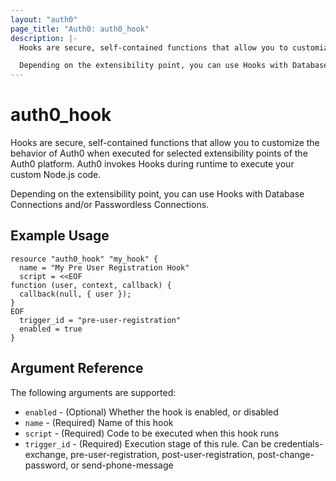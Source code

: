 ```yaml
---
layout: "auth0"
page_title: "Auth0: auth0_hook"
description: |-
  Hooks are secure, self-contained functions that allow you to customize the behavior of Auth0 when executed for selected extensibility points of the Auth0 platform. Auth0 invokes Hooks during runtime to execute your custom Node.js code.

  Depending on the extensibility point, you can use Hooks with Database Connections and/or Passwordless Connections.
---
```


# auth0_hook

Hooks are secure, self-contained functions that allow you to customize the behavior of Auth0 when executed for selected extensibility points of the Auth0 platform. Auth0 invokes Hooks during runtime to execute your custom Node.js code.

Depending on the extensibility point, you can use Hooks with Database Connections and/or Passwordless Connections.

## Example Usage

```hcl
resource "auth0_hook" "my_hook" {
  name = "My Pre User Registration Hook"
  script = <<EOF
function (user, context, callback) { 
  callback(null, { user }); 
}
EOF
  trigger_id = "pre-user-registration"
  enabled = true
}
```

## Argument Reference

The following arguments are supported:

* `enabled` - (Optional) Whether the hook is enabled, or disabled
* `name` - (Required) Name of this hook
* `script` - (Required) Code to be executed when this hook runs
* `trigger_id` - (Required) Execution stage of this rule. Can be credentials-exchange, pre-user-registration, post-user-registration, post-change-password, or send-phone-message